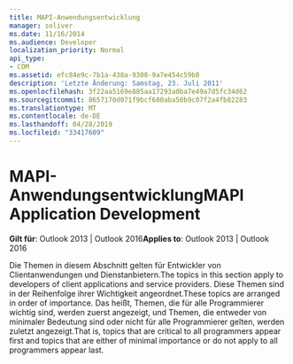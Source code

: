 ```yaml
---
title: MAPI-Anwendungsentwicklung
manager: soliver
ms.date: 11/16/2014
ms.audience: Developer
localization_priority: Normal
api_type:
- COM
ms.assetid: efc84e9c-7b1a-438a-9308-9a7e454c59b0
description: 'Letzte Änderung: Samstag, 23. Juli 2011'
ms.openlocfilehash: 3f22aa5169e885aa17293a0ba7e49a7d5fc34d62
ms.sourcegitcommit: 8657170d071f9bcf680aba50b9c07f2a4fb82283
ms.translationtype: MT
ms.contentlocale: de-DE
ms.lasthandoff: 04/28/2019
ms.locfileid: "33417609"
---
```

# <a name="mapi-application-development"></a><span data-ttu-id="3e86b-103">MAPI-Anwendungsentwicklung</span><span class="sxs-lookup"><span data-stu-id="3e86b-103">MAPI Application Development</span></span>

  
  
<span data-ttu-id="3e86b-104">**Gilt für**: Outlook 2013 | Outlook 2016</span><span class="sxs-lookup"><span data-stu-id="3e86b-104">**Applies to**: Outlook 2013 | Outlook 2016</span></span> 
  
<span data-ttu-id="3e86b-105">Die Themen in diesem Abschnitt gelten für Entwickler von Clientanwendungen und Dienstanbietern.</span><span class="sxs-lookup"><span data-stu-id="3e86b-105">The topics in this section apply to developers of client applications and service providers.</span></span> <span data-ttu-id="3e86b-106">Diese Themen sind in der Reihenfolge ihrer Wichtigkeit angeordnet.</span><span class="sxs-lookup"><span data-stu-id="3e86b-106">These topics are arranged in order of importance.</span></span> <span data-ttu-id="3e86b-107">Das heißt, Themen, die für alle Programmierer wichtig sind, werden zuerst angezeigt, und Themen, die entweder von minimaler Bedeutung sind oder nicht für alle Programmierer gelten, werden zuletzt angezeigt.</span><span class="sxs-lookup"><span data-stu-id="3e86b-107">That is, topics that are critical to all programmers appear first and topics that are either of minimal importance or do not apply to all programmers appear last.</span></span>
  


